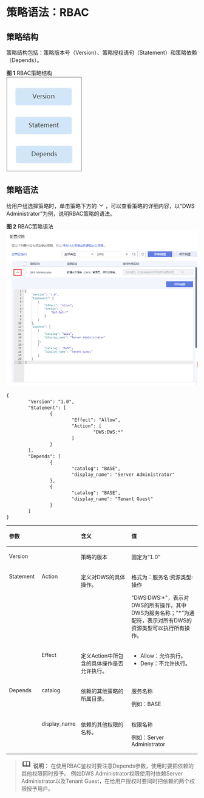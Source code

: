 # 策略语法：RBAC<a name="dws_01_0150"></a>

## 策略结构<a name="section16899132910417"></a>

策略结构包括：策略版本号（Version）、策略授权语句（Statement）和策略依赖（Depends）。

**图 1**  RBAC策略结构<a name="fig86683014414"></a>  
![](figures/RBAC策略结构.jpg "RBAC策略结构")

## 策略语法<a name="section1590162924117"></a>

给用户组选择策略时，单击策略下方的![](figures/icon_dws_expand_iam.png)，可以查看策略的详细内容，以“DWS Administrator”为例，说明RBAC策略的语法。

**图 2**  RBAC策略语法<a name="fig13383143711518"></a>  
![](figures/RBAC策略语法.png "RBAC策略语法")

```
{
        "Version": "1.0",
        "Statement": [
                {
                        "Effect": "Allow",
                        "Action": [
                                "DWS:DWS:*"
                        ]
                }
        ],
        "Depends": [
                {
                        "catalog": "BASE",
                        "display_name": "Server Administrator"
                },
                {
                        "catalog": "BASE",
                        "display_name": "Tenant Guest"
                }
        ]
}
```

<a name="table3903162974115"></a>
<table><thead align="left"><tr id="row566730134116"><th class="cellrowborder" colspan="2" valign="top" id="mcps1.1.5.1.1"><p id="p166713044114"><a name="p166713044114"></a><a name="p166713044114"></a>参数</p>
</th>
<th class="cellrowborder" valign="top" id="mcps1.1.5.1.2"><p id="p967133084118"><a name="p967133084118"></a><a name="p967133084118"></a>含义</p>
</th>
<th class="cellrowborder" valign="top" id="mcps1.1.5.1.3"><p id="p1167230174111"><a name="p1167230174111"></a><a name="p1167230174111"></a>值</p>
</th>
</tr>
</thead>
<tbody><tr id="row7674301419"><td class="cellrowborder" colspan="2" valign="top" headers="mcps1.1.5.1.1 "><p id="p166711303412"><a name="p166711303412"></a><a name="p166711303412"></a>Version</p>
</td>
<td class="cellrowborder" valign="top" headers="mcps1.1.5.1.2 "><p id="p467430154112"><a name="p467430154112"></a><a name="p467430154112"></a>策略的版本</p>
</td>
<td class="cellrowborder" valign="top" headers="mcps1.1.5.1.3 "><p id="p96713016412"><a name="p96713016412"></a><a name="p96713016412"></a>固定为“1.0”</p>
</td>
</tr>
<tr id="row11671330204110"><td class="cellrowborder" rowspan="2" valign="top" width="17.17171717171717%" headers="mcps1.1.5.1.1 "><p id="p76763034113"><a name="p76763034113"></a><a name="p76763034113"></a>Statement</p>
</td>
<td class="cellrowborder" valign="top" width="17.17171717171717%" headers="mcps1.1.5.1.1 "><p id="p10671730184110"><a name="p10671730184110"></a><a name="p10671730184110"></a>Action</p>
</td>
<td class="cellrowborder" valign="top" width="28.28282828282828%" headers="mcps1.1.5.1.2 "><p id="p166818306418"><a name="p166818306418"></a><a name="p166818306418"></a>定义对DWS的具体操作。</p>
</td>
<td class="cellrowborder" valign="top" width="37.37373737373737%" headers="mcps1.1.5.1.3 "><p id="p26833014419"><a name="p26833014419"></a><a name="p26833014419"></a>格式为：服务名:资源类型:操作</p>
<p id="p146833094114"><a name="p146833094114"></a><a name="p146833094114"></a>"DWS:DWS:*"，表示对DWS的所有操作，其中DWS为服务名称；“*”为通配符，表示对所有DWS的资源类型可以执行所有操作。</p>
</td>
</tr>
<tr id="row868173017418"><td class="cellrowborder" valign="top" headers="mcps1.1.5.1.1 "><p id="p76873044115"><a name="p76873044115"></a><a name="p76873044115"></a>Effect</p>
</td>
<td class="cellrowborder" valign="top" headers="mcps1.1.5.1.1 "><p id="p16681830134113"><a name="p16681830134113"></a><a name="p16681830134113"></a>定义Action中所包含的具体操作是否允许执行。</p>
</td>
<td class="cellrowborder" valign="top" headers="mcps1.1.5.1.2 "><a name="ul468830144114"></a><a name="ul468830144114"></a><ul id="ul468830144114"><li>Allow：允许执行。</li><li>Deny：不允许执行。</li></ul>
</td>
</tr>
<tr id="row1681030114110"><td class="cellrowborder" rowspan="2" valign="top" width="17.17171717171717%" headers="mcps1.1.5.1.1 "><p id="p36813024112"><a name="p36813024112"></a><a name="p36813024112"></a>Depends</p>
</td>
<td class="cellrowborder" valign="top" width="17.17171717171717%" headers="mcps1.1.5.1.1 "><p id="p568103017417"><a name="p568103017417"></a><a name="p568103017417"></a>catalog</p>
</td>
<td class="cellrowborder" valign="top" width="28.28282828282828%" headers="mcps1.1.5.1.2 "><p id="p166883020415"><a name="p166883020415"></a><a name="p166883020415"></a>依赖的其他策略的所属目录。</p>
</td>
<td class="cellrowborder" valign="top" width="37.37373737373737%" headers="mcps1.1.5.1.3 "><p id="p66993044118"><a name="p66993044118"></a><a name="p66993044118"></a>服务名称</p>
<p id="p136913074119"><a name="p136913074119"></a><a name="p136913074119"></a>例如：BASE</p>
</td>
</tr>
<tr id="row1969123084116"><td class="cellrowborder" valign="top" headers="mcps1.1.5.1.1 "><p id="p1669130104118"><a name="p1669130104118"></a><a name="p1669130104118"></a>display_name</p>
</td>
<td class="cellrowborder" valign="top" headers="mcps1.1.5.1.1 "><p id="p1691430134118"><a name="p1691430134118"></a><a name="p1691430134118"></a>依赖的其他权限的名称。</p>
</td>
<td class="cellrowborder" valign="top" headers="mcps1.1.5.1.2 "><p id="p569203014118"><a name="p569203014118"></a><a name="p569203014118"></a>权限名称</p>
<p id="p121171413417"><a name="p121171413417"></a><a name="p121171413417"></a>例如：Server Administrator</p>
</td>
</tr>
</tbody>
</table>

>![](public_sys-resources/icon-note.gif) **说明：** 
>在使用RBAC鉴权时要注意Depends参数，使用时要把依赖的其他权限同时授予。
>例如DWS Administrator权限使用时依赖Server Administrator以及Tenant Guest，在给用户授权时要同时把依赖的两个权限授予用户。

